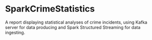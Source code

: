 # SparkCrimeStatistics
A report displaying statistical analyses of crime incidents, using Kafka server for data producing and Spark Structured Streaming for data ingesting.
